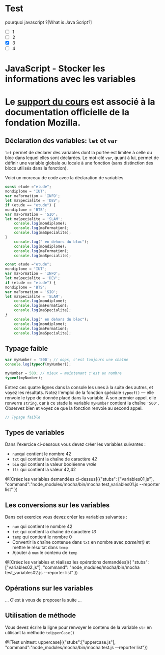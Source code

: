# Test

pourquoi javascript
?[What is Java Script?]
-[ ] 1
-[ ] 2
-[x] 3
-[ ]  4

# JavaScript - Stocker les informations avec les variables

# Le [support du cours](https://developer.mozilla.org/fr/docs/Learn/JavaScript/First_steps/Variables) est associé à la documentation officielle de la fondation Mozilla.  



## Déclaration des variables:   `let` et `var`

`let` permet de déclarer des variables dont la portée est limitée à celle du bloc dans lequel elles sont déclarées. 
Le mot-clé `var`, quant à lui, permet de définir une variable globale ou locale à une fonction (sans distinction des blocs utilisés dans la fonction).

Voici un morceau de code avec la déclaration de variables

```javascript 
const etude ="etude";
mondiplome = 'IUT';
var maFormation = 'INFO';
let maSpecialite = 'DEV';
if (etude == "etude") {
mondiplome = 'BTS';
var maFormation = 'SIO';
let maSpecialite = 'SLAM';
    console.log(mondiplome);
    console.log(maFormation);
    console.log(maSpecialite);
}
    console.log(" en dehors du bloc");
    console.log(mondiplome);
    console.log(maFormation);
    console.log(maSpecialite);
```



```javascript runnable
const etude ="etude";
mondiplome = 'IUT';
var maFormation = 'INFO';
let maSpecialite = 'DEV';
if (etude == "etude") {
mondiplome = 'BTS';
var maFormation = 'SIO';
let maSpecialite = 'SLAM';
    console.log(mondiplome);
    console.log(maFormation);
    console.log(maSpecialite);
}
    console.log(" en dehors du bloc");
    console.log(mondiplome);
    console.log(maFormation);
    console.log(maSpecialite);
```

## Typage faible
```javascript
var myNumber = '500'; // oops, c'est toujours une chaîne
console.log(typeof(myNumber));
```
```javascript
myNumber = 500; // mieux — maintenant c'est un nombre
typeof(myNumber);
```
Entrez ces quatre lignes dans la console les unes à la suite des autres, et voyez les résultats. Notez l'emploi de la fonction spéciale `typeof()` — elle renvoie le type de donnée placé dans la variable. À son premier appel, elle renverra `string`, car à ce stade la variable `myNumber` contient la chaîne `'500'`. Observez bien et voyez ce que la fonction renvoie au second appel.

```javascript runnable
// Typage faible
```

## Types de variables

Dans l'exercice ci-dessous vous devez créer les variables suivantes : 
- `num`qui contient le nombre 42 
- `txt` qui contient la chaîne de caractère *42*  
- `bin` qui contient la valeur booléenne *vraie*  
- `flt` qui contient la valeur 42,42  

@[Créez les variables demandées ci-dessus]({"stubs": ["variables01.js"], "command":"node_modules/mocha/bin/mocha test_variables01.js --reporter list" })

## Les conversions sur les variables
Dans cet exercice vous devez créer les variables suivantes : 
- `num` qui contient le nombre 42  
- `txt` qui contient la chaine de caractère *13*
- `temp` qui contient le nombre 0  
- Convertir la chaîne contenue dans `txt` en nombre avec *parseInt()* et mettre le résultat dans `temp` 
- Ajouter à `num` le contenu de `temp` 

@[Créez les variables et réalisez les opérations demandées]({ "stubs": ["variables02.js"], "command": "node_modules/mocha/bin/mocha test_variables02.js --reporter list" })

## Opérations sur les variables

...
C'est à vous de proposer la suite ...

## Utilisation de méthode 

Vous devez écrire la ligne pour renvoyer le contenu de la variable `str` en utilisant la méthode `toUpperCase()`

@[Test unittest: uppercase]({"stubs":["uppercase.js"], "command":"node_modules/mocha/bin/mocha test.js --reporter list"})
